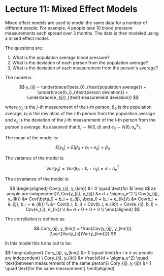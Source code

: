 # Lecture 11: Mixed Effect Models

Mixed effect models are used to model the same data for a number of different people. For example, 4 people take 10 blood pressure measurements each spread over 3 months. The data is then modeled using a mixed effect model.

The questions are:

1. What is the population average blood pressure?
2. What is the deviation of each person from the population average?
3. What is the deviation of each measurement from the person's average?

The model is:

$$
y_{ij} = \underbrace{\beta_0}_{\text{population average}} + \underbrace{b_i}_{\text{person deviation}} + \underbrace{e_{ij}}_{\text{measurement deviation}}
$$

where $y_{ij}$ is the $j$-th measurement of the $i$-th person, $\beta_0$ is the population average, $b_i$ is the deviation of the $i$-th person from the population average and $e_{ij}$ is the deviation of the $j$-th measurement of the $i$-th person from the person's average. Its assumed that $b_i \sim N(0,d)$ and $e_{ij} \sim N(0, \sigma_e^2)$.

The mean of the model is:

$$
E[y_{ij}] = E[\beta_0 + b_i + e_{ij}] = \beta_0
$$

The variance of the model is:

$$
Var(y_{ij}) = Var(\beta_0 + b_i + e_{ij}) = d + \sigma_e^2
$$

The covariance of the model is:

$$
\begin{aligned}
Cov(y_{ij}, y_{km}) &= 0 \quad \text{for $i \neq k$ as people are independent}\\
Cov(y_{ij}, y_{ij}) &= d + \sigma_e^2 \\
Cov(y_{ij}, y_{ik}) &= Cov(\beta_0 + b_i + e_{ij}, \beta_0 + b_i + e_{ik})\\
&= Cov(b_i + e_{ij}, b_i + e_{ik}) \\
&= Cov(b_i, b_i) + Cov(b_i, e_{ik}) + Cov(e_{ij}, b_i) + Cov(e_{ij}, e_{ik}) \\
&= d + 0 + 0 + 0 \\
\end{aligned}
$$

The correllation is defined as:

$$
Cory_{ij}, y_{km}) = \frac{Cov(y_{ij}, y_{km})}{\sqrt{Var(y_{ij})Var(y_{km})}}
$$

In this model this turns out to be:

$$
\begin{aligned}
Cory_{ij}, y_{km}) &= 0 \quad \text{for $i \neq k$ as people are independent} \\
Cory_{ij}, y_{ik}) &= \frac{d}{d + \sigma_e^2} \quad \text{between measurements of the same person}\\
Cory_{ij}, y_{ij}) &= 1 \quad \text{for the same measurement}
\end{aligned}
